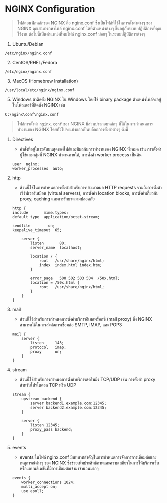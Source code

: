 # NGINX Configuration

> ไฟล์คอนฟิกหลักของ NGINX คือ nginx.conf ซึ่งเป็นไฟล์ที่ใช้ในการตั้งค่าต่างๆ ของ NGINX คุณสามารถหาไฟล์ nginx.conf ได้ที่ตำแหน่งต่างๆ ขึ้นอยู่กับระบบปฏิบัติการที่คุณใช้งาน ต่อไปนี้เป็นตำแหน่งที่พบไฟล์ nginx.conf บ่อยๆ ในระบบปฏิบัติการต่างๆ

1. Ubuntu/Debian

```
/etc/nginx/nginx.conf
```

2. CentOS/RHEL/Fedora

```
/etc/nginx/nginx.conf
```

3. MacOS (Homebrew Installation)

```
/usr/local/etc/nginx/nginx.conf
```

5. Windows ถ้าติดตั้ง NGINX ใน Windows โดยใช้ binary package ตำแหน่งไฟล์จะอยู่ในโฟลเดอร์ที่ติดตั้ง NGINX เช่น

```
C:\nginx\conf\nginx.conf
```

> ไฟล์การตั้งค่า `nginx.conf` ของ NGINX มีส่วนประกอบหลักๆ ที่ใช้ในการกำหนดการทำงานของ NGINX โดยทั่วไปจะแบ่งออกเป็นบล็อกการตั้งค่าต่างๆ ดังนี้

1. Directives

    - คำสั่งที่อยู่ในระดับบนสุดของไฟล์และมีผลกับการทำงานของ NGINX ทั้งหมด เช่น การตั้งค่าผู้ใช้และกลุ่มที่ NGINX ทำงานภายใต้, การตั้งค่า worker process เป็นต้น
    
    ```
    user  nginx;
    worker_processes  auto;
    ```
    
2. http

    - ส่วนนี้ใช้ในการกำหนดการตั้งค่าสำหรับการประมวลผล HTTP requests รวมถึงการตั้งค่าเซิร์ฟเวอร์เสมือน (virtual servers), การตั้งค่า location blocks, การตั้งค่าเกี่ยวกับ proxy, caching และการรักษาความปลอดภัย
     
    ```
    http {
    include       mime.types;
    default_type  application/octet-stream;

    sendfile        on;
    keepalive_timeout  65;

        server {
            listen       80;
            server_name  localhost;
    
            location / {
                root   /usr/share/nginx/html;
                index  index.html index.htm;
            }
    
            error_page   500 502 503 504  /50x.html;
            location = /50x.html {
                root   /usr/share/nginx/html;
            }
        }
    }

    ```

3. mail

   -  ส่วนนี้ใช้สำหรับการกำหนดการตั้งค่าบริการอีเมลพร็อกซี (mail proxy) ซึ่ง NGINX สามารถใช้ในการส่งต่อการเชื่อมต่อ SMTP, IMAP, และ POP3
     
    ```
    mail {
        server {
            listen     143;
            protocol   imap;
            proxy      on;
        }
    }
    ```

4. stream

    - ส่วนนี้ใช้สำหรับการกำหนดการตั้งค่าบริการสตรีมมิ่ง TCP/UDP เช่น การตั้งค่า proxy สำหรับโปรโตคอล TCP หรือ UDP
  
    ```
    stream {
        upstream backend {
            server backend1.example.com:12345;
            server backend2.example.com:12345;
        }
        
        server {
            listen 12345;
            proxy_pass backend;
        }
    }
    ```
    
5. events

    - events ในไฟล์ nginx.conf มีบทบาทสำคัญในการกำหนดการจัดการการเชื่อมต่อและเหตุการณ์ต่างๆ ของ NGINX ซึ่งช่วยเพิ่มประสิทธิภาพและความเสถียรในการให้บริการเว็บหรือแอปพลิเคชันที่มีการเชื่อมต่อเข้ามาจำนวนมากๆ

    ```
   events {
        worker_connections 1024;
        multi_accept on;
        use epoll;
    }
    ```
